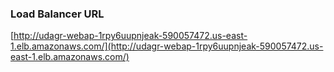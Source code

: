 ### Load Balancer URL
[http://udagr-webap-1rpy6uupnjeak-590057472.us-east-1.elb.amazonaws.com/](http://udagr-webap-1rpy6uupnjeak-590057472.us-east-1.elb.amazonaws.com/)